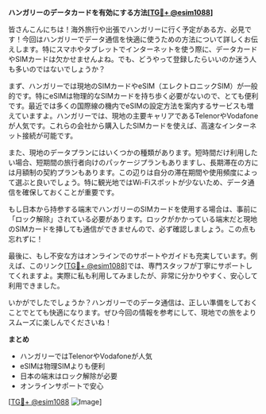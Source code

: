 **ハンガリーのデータカードを有効にする方法[[TG💪+ @esim1088](https://t.me/s/esim1088)]**

皆さんこんにちは！海外旅行や出張でハンガリーに行く予定がある方、必見です！今回はハンガリーでデータ通信を快適に使うための方法について詳しくお伝えします。特にスマホやタブレットでインターネットを使う際に、データカードやSIMカードは欠かせませんよね。でも、どうやって登録したらいいのか迷う人も多いのではないでしょうか？

まず、ハンガリーでは現地のSIMカードやeSIM（エレクトロニックSIM）が一般的です。特にeSIMは物理的なSIMカードを持ち歩く必要がないので、とても便利です。最近では多くの国際線の機内でeSIMの設定方法を案内するサービスも増えていますよ。ハンガリーでは、現地の主要キャリアであるTelenorやVodafoneが人気です。これらの会社から購入したSIMカードを使えば、高速なインターネット接続が可能です。

また、現地のデータプランにはいくつかの種類があります。短時間だけ利用したい場合、短期間の旅行者向けのパッケージプランもありますし、長期滞在の方には月額制の契約プランもあります。この辺りは自分の滞在期間や使用頻度によって選ぶと良いでしょう。特に観光地ではWi-Fiスポットが少ないため、データ通信を確保しておくことが重要です。

もし日本から持参する端末でハンガリーのSIMカードを使用する場合は、事前に「ロック解除」されている必要があります。ロックがかかっている端末だと現地のSIMカードを挿しても通信ができませんので、必ず確認しましょう。この点も忘れずに！

最後に、もし不安な方はオンラインでのサポートやガイドも充実しています。例えば、このリンク[[TG💪+ @esim1088](https://t.me/s/esim1088)]では、専門スタッフが丁寧にサポートしてくれますよ。実際に私も利用してみましたが、非常に分かりやすく、安心して利用できました。

いかがでしたでしょうか？ハンガリーでのデータ通信は、正しい準備をしておくことでとても快適になります。ぜひ今回の情報を参考にして、現地での旅をよりスムーズに楽しんでくださいね！

**まとめ**
- ハンガリーではTelenorやVodafoneが人気
- eSIMは物理SIMよりも便利
- 日本の端末はロック解除が必要
- オンラインサポートで安心

[[TG💪+ @esim1088](https://t.me/s/esim1088) ![Image](https://i.postimg.cc/Y0z9fWf4/image.png)]